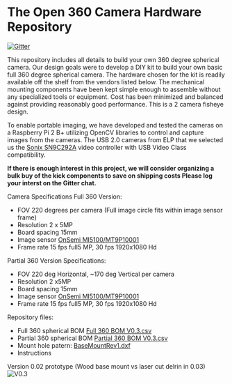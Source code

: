 # The Open 360 Camera Hardware Repository 
[![Gitter](https://badges.gitter.im/Open360cam/360CamHardware.svg)](https://gitter.im/Open360cam/360CamHardware?utm_source=badge&utm_medium=badge&utm_campaign=pr-badge)

This repository includes all details to build your own 360 degree spherical camera. Our design goals were to develop a DIY kit to build your own basic full 360 degree spherical camera. The hardware chosen for the kit is readily available off the shelf from the vendors listed below. The mechanical mounting components have been kept simple enough to assemble without any specialized tools or equipment. Cost has been minimized and balanced against providing reasonably good performance. This is a 2 camera fisheye design.  

To enable portable imaging, we have developed and tested the cameras on a Raspberry Pi 2 B+ utilizing OpenCV libraries to control and capture images from the cameras. The USB 2.0 cameras from ELP that we selected us the [Sonix SN9C292A](http://www.sonix.com.tw/article-en-995-7860) video controller with USB Video Class compatibility. 

**If there is enough interest in this project, we will consider organizing a bulk buy of the kick components to save on shipping costs Please log your interst on the Gitter chat.**

Camera Specifications Full 360 Version:

* FOV 220 degrees per camera (Full image circle fits within image sensor frame)
* Resolution 2 x 5MP
* Board spacing 15mm
* Image sensor [OnSemi MI5100/MT9P10001](http://www.onsemi.com/pub_link/Collateral/MT9P001-D.PDF)
* Frame rate 15 fps full5 MP, 30 fps 1920x1080 Hd

Partial 360 Version Specifications:

* FOV 220 deg Horizontal, ~170 deg Vertical per camera
* Resolution 2 x5MP
* Board spacing 15mm
* Image sensor [OnSemi MI5100/MT9P10001](http://www.onsemi.com/pub_link/Collateral/MT9P001-D.PDF)
* Frame rate 15 fps full5 MP, 30 fps 1920x1080 Hd


Repository files:

* Full 360 spherical BOM [Full 360 BOM V0.3.csv](https://github.com/Open360cam/360CamHardware/blob/gh-pages/Full%20360%20BOMV0.03.csv)
* Partial 360 spherical BOM [Partial 360 BOM V0.3.csv](https://github.com/Open360cam/360CamHardware/blob/gh-pages/Partial%20360%20BOM%20V0.3.csv) 
* Mount hole patern: [BaseMountRev1.dxf](https://github.com/Open360cam/360CamHardware/blob/gh-pages/BaseMountRev1.dxf)
* Instructions

Version 0.02 prototype (Wood base mount vs laser cut delrin in 0.03)
![V0.3](http://i.imgur.com/UVtXb0t.jpg?1)

